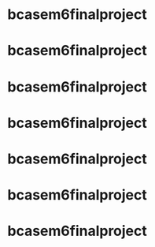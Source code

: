 # bcasem6finalproject
# bcasem6finalproject
# bcasem6finalproject
# bcasem6finalproject
# bcasem6finalproject
# bcasem6finalproject
# bcasem6finalproject
